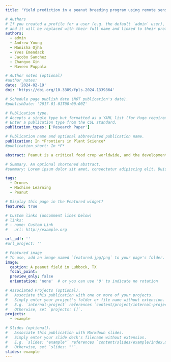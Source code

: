 ```yaml
---
title: 'Yield prediction in a peanut breeding program using remote sensing data and machine learning algorithms'

# Authors
# If you created a profile for a user (e.g. the default `admin` user), write the username (folder name) here
# and it will be replaced with their full name and linked to their profile.
authors:
  - admin
  - Andrew Young
  - Manisha Ojha
  - Yves Emendack
  - Jacobo Sanchez
  - Zhanguo Xin
  - Naveen Puppala

# Author notes (optional)
#author_notes:
date: '2024-02-19'
doi: 'https://doi.org/10.3389/fpls.2024.1339864'

# Schedule page publish date (NOT publication's date).
#publishDate: '2017-01-01T00:00:00Z'

# Publication type.
# Accepts a single type but formatted as a YAML list (for Hugo requirements).
# Enter a publication type from the CSL standard.
publication_types: ['Research Paper']

# Publication name and optional abbreviated publication name.
publication: In *Frontiers in Plant Science*
#publication_short: In *F*

abstract: Peanut is a critical food crop worldwide, and the development of high-throughput phenotyping techniques is essential for enhancing the crop’s genetic gain rate. Given the obvious challenges of directly estimating peanut yields through remote sensing, an approach that utilizes above-ground phenotypes to estimate underground yield is necessary. To that end, this study leveraged unmanned aerial vehicles (UAVs) for high-throughput phenotyping of surface traits in peanut. Using a diverse set of peanut germplasm planted in 2021 and 2022, UAV flight missions were repeatedly conducted to capture image data that were used to construct high-resolution multitemporal sigmoidal growth curves based on apparent characteristics, such as canopy cover and canopy height. Latent phenotypes extracted from these growth curves and their first derivatives informed the development of advanced machine learning models, specifically random forest and eXtreme Gradient Boosting (XGBoost), to estimate yield in the peanut plots. The random forest model exhibited exceptional predictive accuracy (R2 = 0.93), while XGBoost was also reasonably effective (R2 = 0.88). When using confusion matrices to evaluate the classification abilities of each model, the two models proved valuable in a breeding pipeline, particularly for filtering out underperforming genotypes. In addition, the random forest model excelled in identifying top-performing material while minimizing Type I and Type II errors. Overall, these findings underscore the potential of machine learning models, especially random forests and XGBoost, in predicting peanut yield and improving the efficiency of peanut breeding programs.

# Summary. An optional shortened abstract.
#summary: Lorem ipsum dolor sit amet, consectetur adipiscing elit. Duis posuere tellus ac convallis placerat. Proin tincidunt magna sed ex sollicitudin #condimentum.

tags:
  - Drones
  - Machine Learning
  - Peanut

# Display this page in the Featured widget?
featured: true

# Custom links (uncomment lines below)
# links:
# - name: Custom Link
#   url: http://example.org

url_pdf: ''
#url_project: ''

# Featured image
# To use, add an image named `featured.jpg/png` to your page's folder.
image:
  caption: A peanut field in Lubbock, TX
  focal_point: 
  preview_only: false
  orientation: 'none'  # or you can use '0' to indicate no rotation

# Associated Projects (optional).
#   Associate this publication with one or more of your projects.
#   Simply enter your project's folder or file name without extension.
#   E.g. `internal-project` references `content/project/internal-project/index.md`.
#   Otherwise, set `projects: []`.
projects:
  - example

# Slides (optional).
#   Associate this publication with Markdown slides.
#   Simply enter your slide deck's filename without extension.
#   E.g. `slides: "example"` references `content/slides/example/index.md`.
#   Otherwise, set `slides: ""`.
slides: example
---
```


